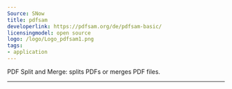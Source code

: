 ```yaml
---
Source: SNow
title: pdfsam
developerlink: https://pdfsam.org/de/pdfsam-basic/
licensingmodel: open source
logo: /logo/Logo_pdfsam1.png
tags:
- application
---
```

PDF Split and Merge: splits PDFs or merges PDF files.

---
